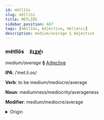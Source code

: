```yaml
---
id: mêtlîôs
slug: mêtlîôs
title: MÊTLÎÔS
sidebar_position: 687
tags: [mêtlîôs, Adjective, Hellenic]
description: medium/average § Adjective
---
```


### mêtlîôs&emsp;<span kind="abugida">ƶ̆ʇʓɟɽ́ı</span>

*medium/average* **§** [Adjective](../../tags/Adjective)

**IPA**: /ˈmet.li.os/

**Verb**: to be medium/mediocre/average

**Noun**: mediumness/mediocrity/averageness

**Modifier**: medium/mediocre/average

<details>
    <summary>Origin</summary>
    Greek μέτρῐος métrios /ˈme.tri.os/<br/>
    <em>Hellenic Language Family</em>
</details>